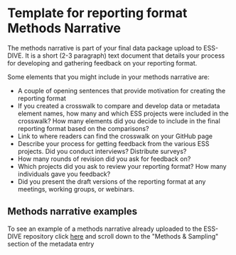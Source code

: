 # Template for reporting format Methods Narrative

The methods narrative is part of your final data package upload to ESS-DIVE. It is a short (2-3 paragraph) text document that details your process for developing and gathering feedback on your reporting format.   

Some elements that you might include in your methods narrative are:  

- A couple of opening sentences that provide motivation for creating the reporting format  
- If you created a crosswalk to compare and develop data or metadata element names, how many and which ESS projects were included in the crosswalk? How many elements did you decide to include in the final reporting format based on the comparisons?
- Link to where readers can find the crosswalk on your GitHub page  
- Describe your process for getting feedback from the various ESS projects. Did you conduct interviews? Distribute surveys?
- How many rounds of revision did you ask for feedback on?
- Which projects did you ask to review your reporting format? How many individuals gave you feedback?
- Did you present the draft versions of the reporting format at any meetings, working groups, or webinars.

## Methods narrative examples  
To see an example of a methods narrative already uploaded to the ESS-DIVE repository click [here](https://data.ess-dive.lbl.gov/view/doi:10.15485/1659484) and scroll down to the "Methods & Sampling" section of the metadata entry